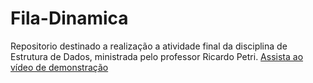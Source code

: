 # Fila-Dinamica
Repositorio destinado a realização a atividade final da disciplina de Estrutura de Dados, ministrada pelo professor Ricardo Petri.
[Assista ao vídeo de demonstração](https://drive.google.com/your-video-link](https://drive.google.com/file/d/1RqRGVTGpe4EMviknLT9roxJMvufzmsZd/view?usp=drive_link))
